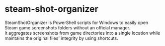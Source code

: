 # steam-shot-organizer
SteamShotOrganizer is PowerShell scripts for Windows to easily open Steam game screenshots folders without an official manager.  
It aggregates screenshots from game directories into a single location while maintains the original files' integrity by using shortcuts.